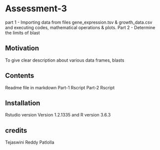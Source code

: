 # Assessment-3
part 1 - Importing data from files gene_expression.tsv & growth_data.csv and executing codes, mathematical operations & plots.
Part 2 - Determine the limits of blast


## Motivation
To give clear description about various data frames, blasts

## Contents
Readme file in markdown
Part-1 Rscript
Part-2 Rscript

## Installation
Rstudio version Version 1.2.1335 and R version 3.6.3

## credits
Tejaswini Reddy Patlolla
